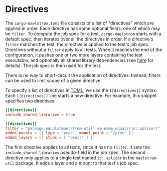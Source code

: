 # Directives

The `cargo-maelstrom.toml` file consists of a list of "directives" which are
applied in order. Each directive has some optional fields, one of which may be
`filter`. To compute the job spec for a test, `cargo-maelstrom` starts with a
default spec, then iterates over all the directives in order. If a directive's
`filter` matches the test, the directive is applied to the test's job spec.
Directives without a `filter` apply to all tests. When it reaches the end of
the configuration, it pushes one or two more layers containing the test
executable, and optionally all shared library dependencies (see
[here](fields.md#include_shared_libraries) for details). The job spec is then
used for the test.

There is no way to short-circuit the application of directives. Instead,
filters can be used to limit scope of a given directive.

To specify a list of directives in [TOML](https://toml.io/en/), we use the
`[[directives]]` syntax. Each `[[directives]]` line starts a new directive. For
example, this snippet specifies two directives:

```toml
[[directives]]
include_shared_libraries = true

[[directives]]
filter = "package.equals(maelstrom-util) && name.equals(io::splicer)"
added_mounts = [{ type = "proc", mount_point = "/proc" }]
added_layers = [{ stubs = [ "proc/" ] }]
```

The first directive applies to all tests, since it has no `filter`. It sets the
`include_shared_libraries` pseudo-field in the job spec. The second directive
only applies to a single test named `io::splicer` in the `maelstrom-util`
package. It adds a layer and a mount to that test's job spec.
